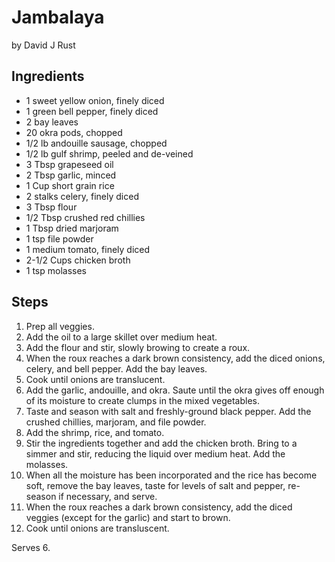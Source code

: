 # Jambalaya
by David J Rust

## Ingredients

* 1 sweet yellow onion, finely diced
* 1 green bell pepper, finely diced
* 2 bay leaves
* 20 okra pods, chopped
* 1/2 lb andouille sausage, chopped
* 1/2 lb gulf shrimp, peeled and de-veined
* 3 Tbsp grapeseed oil
* 2 Tbsp garlic, minced
* 1 Cup short grain rice
* 2 stalks celery, finely diced
* 3 Tbsp flour
* 1/2 Tbsp crushed red chillies
* 1 Tbsp dried marjoram
* 1 tsp file powder
* 1 medium tomato, finely diced
* 2-1/2 Cups chicken broth
* 1 tsp molasses

## Steps

1.  Prep all veggies.
2.  Add the oil to a large skillet over medium heat.
3.  Add the flour and stir, slowly browing to create a roux.
4.  When the roux reaches a dark brown consistency, add the diced onions, celery, and bell pepper. Add the bay leaves.
5.  Cook until onions are translucent.
6.  Add the garlic, andouille, and okra. Saute until the okra gives off enough of its moisture to create clumps in the mixed vegetables.
7.  Taste and season with salt and freshly-ground black pepper. Add the crushed chillies, marjoram, and file powder.
8.  Add the shrimp, rice, and tomato.
9.  Stir the ingredients together and add the chicken broth. Bring to a simmer and stir, reducing the liquid over medium heat. Add the molasses.
10.  When all the moisture has been incorporated and the rice has become soft, remove the bay leaves, taste for levels of salt and pepper, re-season if necessary, and serve.
4.  When the roux reaches a dark brown consistency, add the diced veggies (except for the garlic) and start to brown.
5.  Cook until onions are transluscent.

Serves 6.
